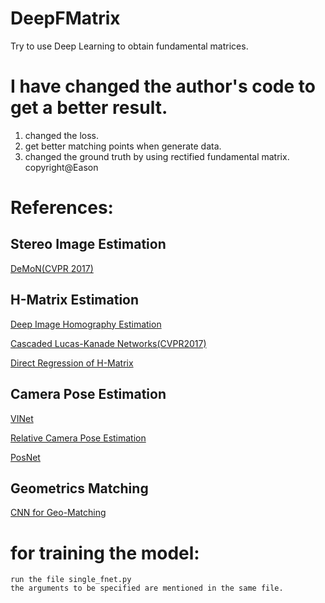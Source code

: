 # DeepFMatrix
Try to use Deep Learning to obtain fundamental matrices.

# **I have changed the author's code to get a better result.**  
1) changed the loss.  
2) get better matching points when generate data.  
3) changed the ground truth by using rectified fundamental matrix.  
copyright@Eason

# References:

## Stereo Image Estimation
[DeMoN(CVPR 2017)](https://arxiv.org/pdf/1612.02401.pdf)

## H-Matrix Estimation 
[Deep Image Homography Estimation](https://arxiv.org/abs/1606.03798)

[Cascaded Lucas-Kanade Networks(CVPR2017)](http://openaccess.thecvf.com/content_cvpr_2017/papers/Chang_CLKN_Cascaded_Lucas-Kanade_CVPR_2017_paper.pdf)

[Direct Regression of H-Matrix](https://arxiv.org/pdf/1709.03524.pdf)

## Camera Pose Estimation
[VINet](http://www.aaai.org/ocs/index.php/AAAI/AAAI17/paper/download/14462/14272)

[Relative Camera Pose Estimation](https://arxiv.org/pdf/1702.01381.pdf)

[PosNet](https://www.cv-foundation.org/openaccess/content_iccv_2015/papers/Kendall_PoseNet_A_Convolutional_ICCV_2015_paper.pdf)


## Geometrics Matching
[CNN for Geo-Matching](https://arxiv.org/pdf/1703.05593.pdf)

# for training the model:
	run the file single_fnet.py
	the arguments to be specified are mentioned in the same file.
